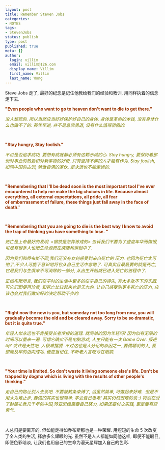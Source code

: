 ```yaml
---
layout: post
title: Remember Steven Jobs
categories:
- NOTES
tags:
- StevenJobs
status: publish
type: post
published: true
meta: {}
author:
  login: villim
  email: villim@126.com
  display_name: Villim
  first_name: Villim
  last_name: Wong
---
```

<p>Steve Jobs 走了, 最好的纪念是记住他教给我们的经验和教训, 用同样执着的信念走下去.</p>
<p><span style="color: #993300;"><strong>"Even people who want to go to heaven don't want to die to get there."</strong></span></p>
<p><span style="color: #808000;"><em>没人想死的. 所以当然应当好好保护好自己的身体. 身体是革命的本钱, 没有身体什么也做不了的. 英年早逝, 并不是急流勇退, 没有什么值得骄傲的.</em></span></p>
<p>&nbsp;</p>
<p><span style="color: #993300;"><strong>"Stay hungry, Stay foolish."</strong></span></p>
<p><em><span style="color: #808000;">不论是否追求成功, 要想有成就都必须有这颗赤诚的心. Stay hungry, 要保持着那份对事业的热爱和对新事物的好奇, 只有坚持不懈的人才能有作为. Stay foolish, 如同中国的古训, 骄傲自满的家伙, 是永远也不能走远的.</span></em></p>
<p>&nbsp;</p>
<p><span style="color: #993300;"><strong>"Remembering that I'll be dead soon is the most important tool I've ever encountered to help me make the big choices in life. Because almost everything, all external expectations, all pride, all fear of embarrassment of failure, these things just fall away in the face of death."</strong></span></p>
<p>&nbsp;</p>
<p><span style="color: #993300;"><strong>"Remembering that you are going to die is the best way I know to avoid the trap of thinking you have something to lose. "</strong></span></p>
<p><em><span style="color: #808000;">死亡是上帝最好的发明. &lt;钢铁是怎样练成的&gt; 告诉我们不要为了虚度年华而悔恨, 可是有很多人也把生命浪费在踌躇和徘徊中了. </span></em></p>
<p><em><span style="color: #808000;">因为我们和乔布斯不同,我们还没有立刻感受到来自死亡的 压力. 也因为死亡太可怕了,不少人可能下意识地将它从自己生活中忽略了. 可真实且最最要的就是死亡, 它是我们与生俱来不可消除的一部分, 从出生开始就已进入死亡的进程中了. </span></em></p>
<p><em><span style="color: #808000;">正如布斯所言, 我们在平时的生活中更多的在乎自己的得失, 有太多放不下的东西. 可它们即便再珍贵, 和死亡比较起来也是无力的. 让自己感受到更多死亡的压力, 应该也会对我们做出好的决定帮助不少的.</span></em></p>
<p>&nbsp;</p>
<p><span style="color: #993300;"><strong>"Right now the new is you, but someday not too long from now, you will gradually become the old and be cleared away. Sorry to be so dramatic, but it is quite true."</strong></span></p>
<p><em><span style="color: #808000;">年轻人似永远也不肯接受长者传授的道理. 就简单的因为年轻吗? 因为似有无限的时间可以重来一遍. 可惜它确实不是电脑游戏, 人生只能有一次 Game Over. 叛逆吗? 或许是天性吧, 人很难摆脱. 不过这也是人分化的原因之一, 要做聪明的人, 要想能及早的迈向成功. 便应当记住, 不听老人言吃亏在眼前.</span></em></p>
<p>&nbsp;</p>
<p><span style="color: #993300;"><strong>"Your time is limited. So don't waste it living someone else's life. Don't be trapped by dogma which is living with the results of other people's thinking."</strong></span></p>
<p><em><span style="color: #808000;">走自己的路让别人去说吧. 不要被教条束缚了, 话虽然简单, 可做起来好难.  但是不用太为难止步, 要做的其实也很简单: 学会自己思考! 其实仍然很难的说 :) 特别在受了封建礼教几千年的中国,转变思维需要自己努力, 如果还要付之实践, 更是要有些勇气.</span></em></p>
<p>&nbsp;</p>
<p>人总归是要离开的, 但如能走得如乔布斯那也是一种荣耀. 用短短的生命 5 次改变了全人类的生活, 释放多么耀眼的光. 虽然不是人人都能如同他这样, 即便不能瞩目, 即便色彩暗淡, 让我们也用自己的生命为漫天星辉加入自己的色彩.</p>
